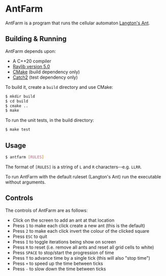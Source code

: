 <!--
This Source Code Form is subject to the terms of the Mozilla Public
License, v. 2.0. If a copy of the MPL was not distributed with this
file, You can obtain one at http://mozilla.org/MPL/2.0/.
-->

<!--
Copyright (c) 2024 David Jackson
-->

# AntFarm

AntFarm is a program that runs the cellular automaton
[Langton's Ant](https://en.wikipedia.org/wiki/Langton%27s_ant).

## Building & Running

AntFarm depends upon:

* A C++20 compiler
* [Raylib version 5.0](https://www.raylib.com/)
* [CMake](https://cmake.org/) (build dependency only)
* [Catch2](https://github.com/catchorg/Catch2) (test dependency only)

To build it, create a `build` directory and use CMake:

```sh
$ mkdir build
$ cd build
$ cmake ..
$ make
````

To run the unit tests, in the build directory:

```sh
$ make test
```

## Usage

```sh
$ antfarm [RULES]
```

The format of `[RULES]` is a string of `L` and `R` characters--e.g. `LLRR`.

To run AntFarm with the default ruleset (Langton's Ant) run the executable
without arguments.

## Controls

The controls of AntFarm are as follows:

* Click on the screen to add an ant at that location
* Press `1` to make each click create a new ant (this is the default)
* Press `2` to make each click invert the colour of the clicked square
* Press `ESC` to quit
* Press `I` to toggle iterations being show on screen
* Press `R` to reset (i.e. remove all ants and reset all grid cells to white)
* Press `SPACE` to stop/start the progression of time
* Press `T` to advance time by a single tick (this will also "stop time")
* Press `+` to speed up the time between ticks
* Press `-` to slow down the time between ticks

